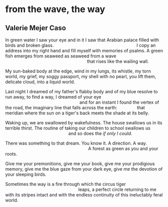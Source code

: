 # from the wave, the way
## Valerie Mejer Caso
In green water I saw your eye and in it I saw that Arabian palace
filled with birds and broken glass.
                                                                  I copy an
address into my right hand
and fill myself with memories of psalms.
A green fish emerges from seaweed as seaweed from a wave
                                                                  that rises
like the wailing wall.

My sun-baked body at the edge,
wind in my lungs, its whistle,
my torn world, my grief,
my soggy passport, my shell with no pearl,
you lift them, delicate cloud, into a liquid world.

Last night I dreamed of my father's flabby body and of my blue
resolve to run away, to find a way, I dreamed of your eye
                                                            and for an instant
I found the vertex of the road,
the imaginary line that falls across the earth:
               that meridian where the sun on a tiger's back meets the shade
at its belly.

Waking up, we are swallowed by wakefulness.
The house swallows us in its terrible thirst. The routine of taking our
children
to school swallows us
                                                   and so does the _if only I
could._

There was something to that dream. You know it. A direction. A way.
                                                                   A forest as
green as you and your roots.

Give me your premonitions, give me your book, give me your prodigious memory,
give me the blue gaze from your dark eye, give me the devotion of your
sleeping birds.

Sometimes the way is a fire
through which the circus tiger
                                                           leaps, a perfect
circle
returning to me with its stripes intact
and with the endless continuity of this ineluctably feral world.